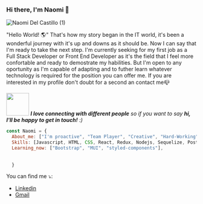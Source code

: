 ### Hi there, I'm Naomi 👋

![Naomi Del Castillo (1)](https://user-images.githubusercontent.com/89600868/149639582-e153ae7d-d131-4b0c-b649-f1663092333a.jpg)

 "Hello World! 🌎" 
  That's how my story began in the IT world, it's been a wonderful journey with it's up and downs as it should be.
  Now I can say that I'm ready to take the next step. I'm currently seeking for my first job as a Full Stack Developer or Front End Developer as it's the field that I feel 
  more confortable and ready to demostrate my habilities. But I'm open to any oportunity as I'm capable of adapting and to futher learn whatever technology is required for     the position you can offer me. If you are interested in my profile don't doubt for a second an contact me📪 
  
  <img src="https://media.giphy.com/media/LnQjpWaON8nhr21vNW/giphy.gif" width="60"> <em><b>I love connecting with different people</b> so if you want to say <b>hi, I'll be happy to get in touch!</b> :)</em>



```javascript
const Naomi = {
  About_me: ["I'm proactive", "Team Player", "Creative", "Hard-Working"], 
  Skills: [Javascript, HTML, CSS, React, Redux, Nodejs, Sequelize, PostgreSQL, Express],
  Learning_now: ["Bootstrap", "MUI", "styled-components"],
 
  
  }
```

You can find me ⤵️:
- [Linkedin](https://www.linkedin.com/in/naomi-del-castillo/) 
- [Gmail](mailto:naomiirisd@gmail.com)

<!--
**naomiris/naomiris** is a ✨ _special_ ✨ repository because its `README.md` (this file) appears on your GitHub profile.

Here are some ideas to get you started:

- 🔭 I’m currently working on ...
- 🌱 I’m currently learning ...
- 👯 I’m looking to collaborate on ...
- 🤔 I’m looking for help with ...
- 💬 Ask me about ...
- 📫 How to reach me: ...
- 😄 Pronouns: ...
- ⚡ Fun fact: ...
-->
